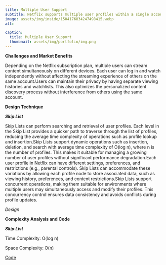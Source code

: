 ```yaml
---
title: Multiple User Support
subtitle: Netflix supports multiple user profiles within a single account, which is crucial for catering to diverse needs and preferences. 
image: assets/img/inside/1504176834247498415.webp
alt: 

caption:
  title: Multiple User Support
  thumbnail: assets/img/portfolio/img.png
---
```

**Challenges and Market Benefits**

Depending on the Netflix subscription plan, multiple users can stream content simultaneously on different devices. Each user can log in and watch independently without affecting the streaming experience of others on the same account.Users can maintain their privacy by having separate viewing histories and watchlists. This also optimizes the personalized content discovery process without interference from others using the same account.

**Design Technique**

**_Skip List_**

Skip Lists can perform searching and retrieval of user profiles. Each level in the Skip List provides a quicker path to traverse through the list of profiles, reducing the average time complexity of operations such as profile lookup and insertion.Skip Lists support dynamic operations such as insertion, deletion, and search with average time complexity of O(log n), where n is the number of profiles. This makes it suitable for managing a growing number of user profiles without significant performance degradation.Each user profile in Netflix can have different settings, preferences, and restrictions (e.g., parental controls). Skip Lists can accommodate these variations by allowing each profile node to store associated data, such as viewing history, preferences, and content restrictions.Skip Lists support concurrent operations, making them suitable for environments where multiple users may simultaneously access and modify their profiles. This concurrency control ensures data consistency and avoids conflicts during profile updates.

_Design_

**Complexity Analysis and Code**

**_Skip List_**

Time Complexity: O(log n)

Space Complexity: O(n)

[Code](https://github.com/PAI-SHREYA/DSA/blob/main/lists/skipList.cpp)

